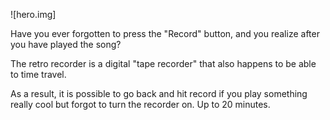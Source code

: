 ![hero.img]

Have you ever forgotten to press the "Record" button, and you 
realize after you have played the song? 

The retro recorder is a digital "tape recorder"
that also happens to be able to time travel. 

As a result, it is possible to go back and hit record 
if you play something really cool but forgot to turn the 
recorder on. Up to 20 minutes. 


